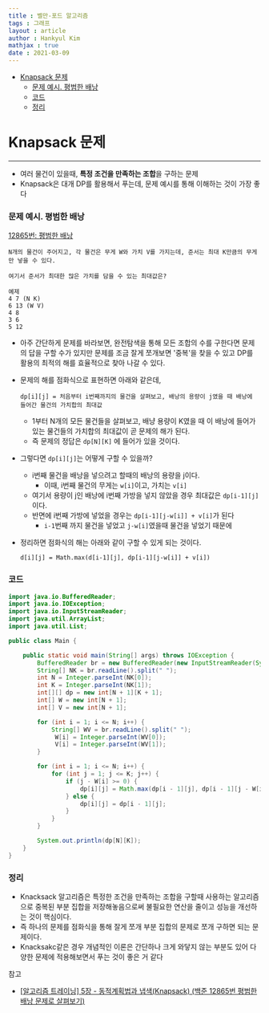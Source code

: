 ```yaml
---
title : 벨만-포드 알고리즘
tags : 그래프
layout : article
author : Hankyul Kim
mathjax : true
date : 2021-03-09
---
```



- [Knapsack 문제](#Knapsack-문제)
  - [문제 예시. 평범한 배낭](#문제-예시.-평범한-배낭)
  - [코드](#코드)
  - [정리](#정리)
  

# Knapsack 문제

---

- 여러 물건이 있을때, **특정 조건을 만족하는 조합**을 구하는 문제
- Knapsack은 대개 DP를 활용해서 푸는데, 문제 예시를 통해 이해하는 것이 가장 좋다

### 문제 예시. 평범한 배낭

[12865번: 평범한 배낭](https://www.acmicpc.net/problem/12865)

```
N개의 물건이 주어지고, 각 물건은 무게 W와 가치 V를 가지는데, 준서는 최대 K만큼의 무게만 넣을 수 있다.

여기서 준서가 최대한 많은 가치를 담을 수 있는 최대값은? 

예제
4 7 (N K)
6 13 (W V)
4 8
3 6
5 12
```

- 아주 간단하게 문제를 바라보면, 완전탐색을 통해 모든 조합의 수를 구한다면 문제의 답을 구할 수가 있지만 문제를 조금 잘게 쪼개보면 '중복'을 찾을 수 있고 DP를 활용의 최적의 해를 효율적으로 찾아 나갈 수 있다.
- 문제의 해를 점화식으로 표현하면 아래와 같은데,

    ```
    dp[i][j] = 처음부터 i번째까지의 물건을 살펴보고, 배낭의 용량이 j였을 때 배낭에 들어간 물건의 가치합의 최대값
    ```

    - 1부터 N개의 모든 물건들을 살펴보고, 배냥 용량이 K였을 때 이 배낭에 들어가 있는 물건들의 가치합의 최대값이 곧 문제의 해가 된다.
    - 즉 문제의 정답은 `dp[N][K]` 에 들어가 있을 것이다.
- 그렇다면 `dp[i][j]`는 어떻게 구할 수 있을까?
    - i번째 물건을 배낭을 넣으려고 할때의 배낭의 용량을 j이다.
        - 이때, i번째 물건의 무게는 `w[i]`이고, 가치는 `v[i]`
    - 여기서 용량이 j인 배낭에 i번째 가방을 넣지 않았을 경우 최대값은 `dp[i-1][j]`이다.
    - 반면에 i번째 가방에 넣었을 경우는 `dp[i-1][j-w[i]] + v[i]`가 된다
        - `i-1`번째 까지 물건을 넣었고 `j-w[i]`였을때 물건을 넣었기 때문에
- 정리하면 점화식의 해는 아래와 같이 구할 수 있게 되는 것이다.

    ```
    d[i][j] = Math.max(d[i-1][j], dp[i-1][j-w[i]] + v[i])
    ```

### 코드

```java
import java.io.BufferedReader;
import java.io.IOException;
import java.io.InputStreamReader;
import java.util.ArrayList;
import java.util.List;

public class Main {

    public static void main(String[] args) throws IOException {
        BufferedReader br = new BufferedReader(new InputStreamReader(System.in));
        String[] NK = br.readLine().split(" ");
        int N = Integer.parseInt(NK[0]);
        int K = Integer.parseInt(NK[1]);
        int[][] dp = new int[N + 1][K + 1];
        int[] W = new int[N + 1];
        int[] V = new int[N + 1];

        for (int i = 1; i <= N; i++) {
            String[] WV = br.readLine().split(" ");
             W[i] = Integer.parseInt(WV[0]);
             V[i] = Integer.parseInt(WV[1]);
        }

        for (int i = 1; i <= N; i++) {
            for (int j = 1; j <= K; j++) {
                if (j - W[i] >= 0) {
                    dp[i][j] = Math.max(dp[i - 1][j], dp[i - 1][j - W[i]] + V[i]);
                } else {
                    dp[i][j] = dp[i - 1][j];
                }
            }
        }

        System.out.println(dp[N][K]);
    }
}
```

### 정리

- Knacksack 알고리즘은 특정한 조건을 만족하는 조합을 구할때 사용하는 알고리즘으로 중복된 부분 집합을 저장해놓음으로써 불필요한 연산을 줄이고 성능을 개선하는 것이 핵심이다.
- 즉 하나의 문제를 점화식을 통해 잘게 쪼개 부분 집합의 문제로 쪼개 구하면 되는 문제이다.
- Knacksakc같은 경우 개념적인 이론은 간단하나 크게 와닿지 않는 부분도 있어 다양한 문제에 적용해보면서  푸는 것이 좋은 거 같다

참고
- [[알고리즘 트레이닝] 5장 - 동적계획법과 냅색(Knapsack) (백준 12865번 평범한 배낭 문제로 살펴보기)](https://chanhuiseok.github.io/posts/improve-6/)